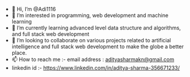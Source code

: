 - 👋 Hi, I’m @Adi1116
- 👀 I’m interested in programming, web development and machine learning
- 🌱 I’m currently learning advanced level data structure and algorithms, and full stack web development
- 💞️ I’m looking to collaborate on various projects related to artificial intelligence and full stack web development to make the globe a better place.
- 📫 How to reach me :-  email address : adityasharmakn@gmail.com
- linkedin id :- https://www.linkedin.com/in/aditya-sharma-356671233/

<!---
Adi1116/Adi1116 is a ✨ special ✨ repository because its `README.md` (this file) appears on your GitHub profile.
You can click the Preview link to take a look at your changes.
--->
